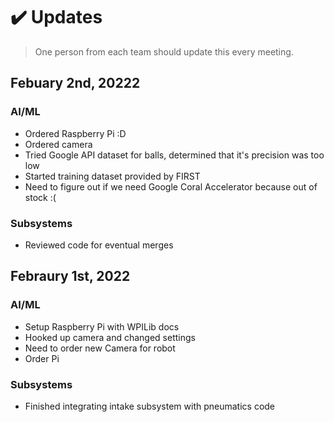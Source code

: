 # ✔️ Updates
> One person from each team should update this every meeting.

## Febuary 2nd, 20222
### AI/ML
 - Ordered Raspberry Pi :D
 - Ordered camera
 - Tried Google API dataset for balls, determined that it's precision was too low 
 - Started training dataset provided by FIRST
 - Need to figure out if we need Google Coral Accelerator because out of stock :(

### Subsystems
 - Reviewed code for eventual merges

## Febraury 1st, 2022
### AI/ML
- Setup Raspberry Pi with WPILib docs 
- Hooked up camera and changed settings
- Need to order new Camera for robot
- Order Pi

### Subsystems
- Finished integrating intake subsystem with pneumatics code
